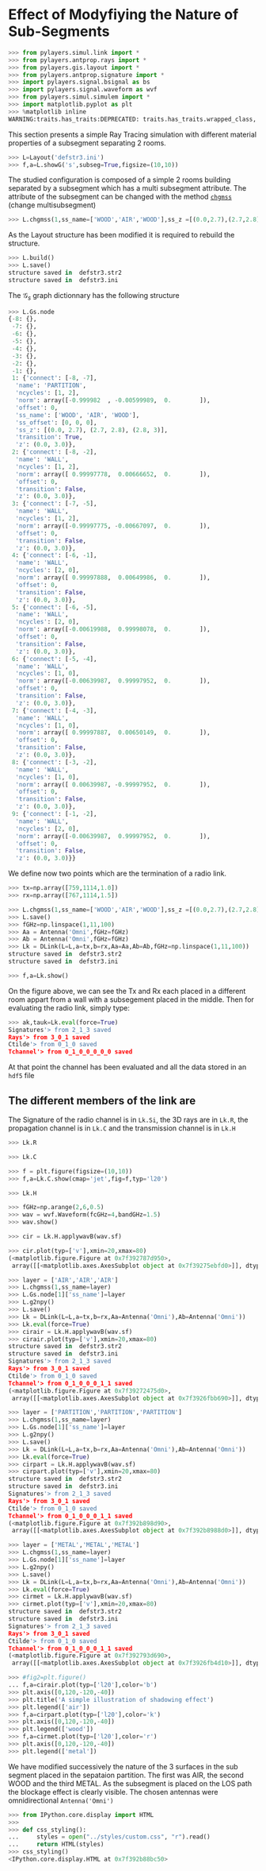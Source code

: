 # Effect of Modyfiying the Nature of Sub-Segments

```python
>>> from pylayers.simul.link import *
>>> from pylayers.antprop.rays import *
>>> from pylayers.gis.layout import *
>>> from pylayers.antprop.signature import *
>>> import pylayers.signal.bsignal as bs
>>> import pylayers.signal.waveform as wvf
>>> from pylayers.simul.simulem import *
>>> import matplotlib.pyplot as plt
>>> %matplotlib inline
WARNING:traits.has_traits:DEPRECATED: traits.has_traits.wrapped_class, 'the 'implements' class advisor has been deprecated. Use the 'provides' class decorator.
```

This section presents a simple Ray Tracing simulation with different material properties of a subsegment separating 2 rooms.

```python
>>> L=Layout('defstr3.ini')
>>> f,a=L.showG('s',subseg=True,figsize=(10,10))
```

The studied configuration is composed of a simple 2 rooms building separated by a subsegment which has a multi subsegment attribute. The attribute of the subsegment can be changed  with the method [`chgmss`](http://pylayers.github.io/pylayers/modules/generated/pylayers.gis.layout.Layout.chgmss.html) (change multisubsegment)

```python
>>> L.chgmss(1,ss_name=['WOOD','AIR','WOOD'],ss_z =[(0.0,2.7),(2.7,2.8),(2.8,3)],ss_offset=[0,0,0])
```

As the Layout structure has been modified it is required to rebuild the structure.

```python
>>> L.build()
>>> L.save()
structure saved in  defstr3.str2
structure saved in  defstr3.ini
```

The $\mathcal{G}_s$ graph dictionnary has the following structure

```python
>>> L.Gs.node
{-8: {},
 -7: {},
 -6: {},
 -5: {},
 -4: {},
 -3: {},
 -2: {},
 -1: {},
 1: {'connect': [-8, -7],
  'name': 'PARTITION',
  'ncycles': [1, 2],
  'norm': array([-0.999982  , -0.00599989,  0.        ]),
  'offset': 0,
  'ss_name': ['WOOD', 'AIR', 'WOOD'],
  'ss_offset': [0, 0, 0],
  'ss_z': [(0.0, 2.7), (2.7, 2.8), (2.8, 3)],
  'transition': True,
  'z': (0.0, 3.0)},
 2: {'connect': [-8, -2],
  'name': 'WALL',
  'ncycles': [1, 2],
  'norm': array([ 0.99997778,  0.00666652,  0.        ]),
  'offset': 0,
  'transition': False,
  'z': (0.0, 3.0)},
 3: {'connect': [-7, -5],
  'name': 'WALL',
  'ncycles': [1, 2],
  'norm': array([-0.99997775, -0.00667097,  0.        ]),
  'offset': 0,
  'transition': False,
  'z': (0.0, 3.0)},
 4: {'connect': [-6, -1],
  'name': 'WALL',
  'ncycles': [2, 0],
  'norm': array([ 0.99997888,  0.00649986,  0.        ]),
  'offset': 0,
  'transition': False,
  'z': (0.0, 3.0)},
 5: {'connect': [-6, -5],
  'name': 'WALL',
  'ncycles': [2, 0],
  'norm': array([-0.00619988,  0.99998078,  0.        ]),
  'offset': 0,
  'transition': False,
  'z': (0.0, 3.0)},
 6: {'connect': [-5, -4],
  'name': 'WALL',
  'ncycles': [1, 0],
  'norm': array([-0.00639987,  0.99997952,  0.        ]),
  'offset': 0,
  'transition': False,
  'z': (0.0, 3.0)},
 7: {'connect': [-4, -3],
  'name': 'WALL',
  'ncycles': [1, 0],
  'norm': array([ 0.99997887,  0.00650149,  0.        ]),
  'offset': 0,
  'transition': False,
  'z': (0.0, 3.0)},
 8: {'connect': [-3, -2],
  'name': 'WALL',
  'ncycles': [1, 0],
  'norm': array([ 0.00639987, -0.99997952,  0.        ]),
  'offset': 0,
  'transition': False,
  'z': (0.0, 3.0)},
 9: {'connect': [-1, -2],
  'name': 'WALL',
  'ncycles': [2, 0],
  'norm': array([-0.00639987,  0.99997952,  0.        ]),
  'offset': 0,
  'transition': False,
  'z': (0.0, 3.0)}}
```

We define now two points which are the termination of a radio link.

```python
>>> tx=np.array([759,1114,1.0])
>>> rx=np.array([767,1114,1.5])
```

```python
>>> L.chgmss(1,ss_name=['WOOD','AIR','WOOD'],ss_z =[(0.0,2.7),(2.7,2.8),(2.8,3)],ss_offset=[0,0,0])
>>> L.save()
>>> fGHz=np.linspace(1,11,100)
>>> Aa = Antenna('Omni',fGHz=fGHz)
>>> Ab = Antenna('Omni',fGHz=fGHz)
>>> Lk = DLink(L=L,a=tx,b=rx,Aa=Aa,Ab=Ab,fGHz=np.linspace(1,11,100))
structure saved in  defstr3.str2
structure saved in  defstr3.ini
```

```python
>>> f,a=Lk.show()
```

On the figure above, we can see the Tx and Rx each placed in a different room appart from a wall with a subsegement placed in the middle.
Then for evaluating the radio link, simply type:

```python
>>> ak,tauk=Lk.eval(force=True)
Signatures'> from 2_1_3 saved
Rays'> from 3_0_1 saved
Ctilde'> from 0_1_0 saved
Tchannel'> from 0_1_0_0_0_0_0 saved
```

At that point the channel has been evaluated and all the data stored in an `hdf5` file

## The different members of the link are

The Signature of the radio channel is in `Lk.Si`, the 3D rays are in `Lk.R`, the propagation channel is in `Lk.C` and the transmission channel is in `Lk.H`

```python
>>> Lk.R
```

```python
>>> Lk.C
```

```python
>>> f = plt.figure(figsize=(10,10))
>>> f,a=Lk.C.show(cmap='jet',fig=f,typ='l20')
```

```python
>>> Lk.H
```

```python
>>> fGHz=np.arange(2,6,0.5)
>>> wav = wvf.Waveform(fcGHz=4,bandGHz=1.5)
>>> wav.show()
```

```python
>>> cir = Lk.H.applywavB(wav.sf)
```

```python
>>> cir.plot(typ=['v'],xmin=20,xmax=80)
(<matplotlib.figure.Figure at 0x7f392787d950>,
 array([[<matplotlib.axes.AxesSubplot object at 0x7f39275ebfd0>]], dtype=object))
```

```python
>>> layer = ['AIR','AIR','AIR']
>>> L.chgmss(1,ss_name=layer)
>>> L.Gs.node[1]['ss_name']=layer
>>> L.g2npy()
>>> L.save()
>>> Lk = DLink(L=L,a=tx,b=rx,Aa=Antenna('Omni'),Ab=Antenna('Omni'))
>>> Lk.eval(force=True)
>>> cirair = Lk.H.applywavB(wav.sf)
>>> cirair.plot(typ=['v'],xmin=20,xmax=80)
structure saved in  defstr3.str2
structure saved in  defstr3.ini
Signatures'> from 2_1_3 saved
Rays'> from 3_0_1 saved
Ctilde'> from 0_1_0 saved
Tchannel'> from 0_1_0_0_0_1_1 saved
(<matplotlib.figure.Figure at 0x7f39272475d0>,
 array([[<matplotlib.axes.AxesSubplot object at 0x7f3926fbb690>]], dtype=object))
```

```python
>>> layer = ['PARTITION','PARTITION','PARTITION']
>>> L.chgmss(1,ss_name=layer)
>>> L.Gs.node[1]['ss_name']=layer
>>> L.g2npy()
>>> L.save()
>>> Lk = DLink(L=L,a=tx,b=rx,Aa=Antenna('Omni'),Ab=Antenna('Omni'))
>>> Lk.eval(force=True)
>>> cirpart = Lk.H.applywavB(wav.sf)
>>> cirpart.plot(typ=['v'],xmin=20,xmax=80)
structure saved in  defstr3.str2
structure saved in  defstr3.ini
Signatures'> from 2_1_3 saved
Rays'> from 3_0_1 saved
Ctilde'> from 0_1_0 saved
Tchannel'> from 0_1_0_0_0_1_1 saved
(<matplotlib.figure.Figure at 0x7f392b898d90>,
 array([[<matplotlib.axes.AxesSubplot object at 0x7f392b8988d0>]], dtype=object))
```

```python
>>> layer = ['METAL','METAL','METAL']
>>> L.chgmss(1,ss_name=layer)
>>> L.Gs.node[1]['ss_name']=layer
>>> L.g2npy()
>>> L.save()
>>> Lk = DLink(L=L,a=tx,b=rx,Aa=Antenna('Omni'),Ab=Antenna('Omni'))
>>> Lk.eval(force=True)
>>> cirmet = Lk.H.applywavB(wav.sf)
>>> cirmet.plot(typ=['v'],xmin=20,xmax=80)
structure saved in  defstr3.str2
structure saved in  defstr3.ini
Signatures'> from 2_1_3 saved
Rays'> from 3_0_1 saved
Ctilde'> from 0_1_0 saved
Tchannel'> from 0_1_0_0_0_1_1 saved
(<matplotlib.figure.Figure at 0x7f392793d690>,
 array([[<matplotlib.axes.AxesSubplot object at 0x7f3926fb4d10>]], dtype=object))
```

```python
>>> #fig2=plt.figure()
... f,a=cirair.plot(typ=['l20'],color='b')
>>> plt.axis([0,120,-120,-40])
>>> plt.title('A simple illustration of shadowing effect')
>>> plt.legend(['air'])
>>> f,a=cirpart.plot(typ=['l20'],color='k')
>>> plt.axis([0,120,-120,-40])
>>> plt.legend(['wood'])
>>> f,a=cirmet.plot(typ=['l20'],color='r')
>>> plt.axis([0,120,-120,-40])
>>> plt.legend(['metal'])
```

We have modified successively the nature of the 3 surfaces in the sub segment placed in the sepataion partition. The first was AIR, the second WOOD and the third METAL. As the subsegment is placed on the LOS path the blockage effect is clearly visible.
The chosen antennas were omnidirectional `Antenna('Omni')`

```python
>>> from IPython.core.display import HTML
>>> 
>>> def css_styling():
...     styles = open("../styles/custom.css", "r").read()
...     return HTML(styles)
>>> css_styling()
<IPython.core.display.HTML at 0x7f392b88bc50>
```

```python

```

